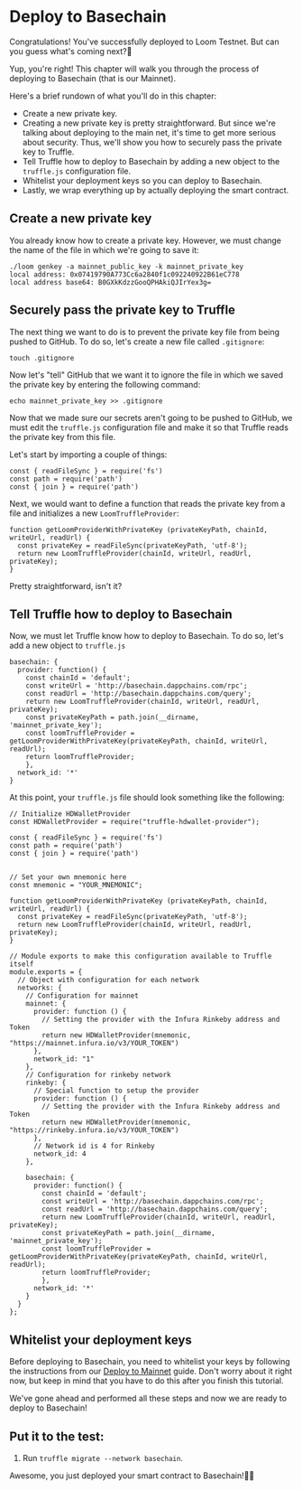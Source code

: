 # Deploy to Basechain

Congratulations! You've successfully deployed to Loom Testnet. But can you guess what's coming next?🤔

Yup, you're right! This chapter will walk you through the process of deploying to Basechain (that is our Mainnet).

Here's a brief rundown of what you'll do in this chapter:

- Create a new private key.
- Creating a new private key is pretty straightforward. But since we're talking about deploying to the main net, it's time to get more serious about security. Thus, we'll show you how to securely pass the private key to Truffle.
- Tell Truffle how to deploy to Basechain by adding a new object to the `truffle.js` configuration file.
- Whitelist your deployment keys so you can deploy to Basechain.
- Lastly, we wrap everything up by actually deploying the smart contract.

## Create a new private key

You already know how to create a private key. However, we must change the name of the file in which we're going to save it:

```
./loom genkey -a mainnet_public_key -k mainnet_private_key
local address: 0x07419790A773Cc6a2840f1c092240922B61eC778
local address base64: B0GXkKdzzGooQPHAkiQJIrYex3g=
```

## Securely pass the private key to Truffle

The next thing we want to do is to prevent the private key file from being pushed to GitHub. To do so, let's create a new file called `.gitignore`:

```
touch .gitignore
```

Now let's "tell" GitHub that we want it to ignore the file in which we saved the private key by entering the following command:

```
echo mainnet_private_key >> .gitignore
```

Now that we made sure our secrets aren't going to be pushed to GitHub, we must edit the `truffle.js` configuration file and make it so that Truffle reads the private key from this file.

Let's start by importing a couple of things:

```
const { readFileSync } = require('fs')
const path = require('path')
const { join } = require('path')
```

Next, we would want to define a function that reads the private key from a file and initializes a new `LoomTruffleProvider`:

```
function getLoomProviderWithPrivateKey (privateKeyPath, chainId, writeUrl, readUrl) {
  const privateKey = readFileSync(privateKeyPath, 'utf-8');
  return new LoomTruffleProvider(chainId, writeUrl, readUrl, privateKey);
}
```

Pretty straightforward, isn't it?

## Tell Truffle how to deploy to Basechain

Now, we must let Truffle know how to deploy to Basechain. To do so, let's add a new object to `truffle.js`

```
basechain: {
  provider: function() {
    const chainId = 'default';
    const writeUrl = 'http://basechain.dappchains.com/rpc';
    const readUrl = 'http://basechain.dappchains.com/query';
    return new LoomTruffleProvider(chainId, writeUrl, readUrl, privateKey);
    const privateKeyPath = path.join(__dirname, 'mainnet_private_key');
    const loomTruffleProvider = getLoomProviderWithPrivateKey(privateKeyPath, chainId, writeUrl, readUrl);
    return loomTruffleProvider;
    },
  network_id: '*'
}
```

At this point, your `truffle.js` file should look something like the following:

```
// Initialize HDWalletProvider
const HDWalletProvider = require("truffle-hdwallet-provider");

const { readFileSync } = require('fs')
const path = require('path')
const { join } = require('path')


// Set your own mnemonic here
const mnemonic = "YOUR_MNEMONIC";

function getLoomProviderWithPrivateKey (privateKeyPath, chainId, writeUrl, readUrl) {
  const privateKey = readFileSync(privateKeyPath, 'utf-8');
  return new LoomTruffleProvider(chainId, writeUrl, readUrl, privateKey);
}

// Module exports to make this configuration available to Truffle itself
module.exports = {
  // Object with configuration for each network
  networks: {
    // Configuration for mainnet
    mainnet: {
      provider: function () {
        // Setting the provider with the Infura Rinkeby address and Token
        return new HDWalletProvider(mnemonic, "https://mainnet.infura.io/v3/YOUR_TOKEN")
      },
      network_id: "1"
    },
    // Configuration for rinkeby network
    rinkeby: {
      // Special function to setup the provider
      provider: function () {
        // Setting the provider with the Infura Rinkeby address and Token
        return new HDWalletProvider(mnemonic, "https://rinkeby.infura.io/v3/YOUR_TOKEN")
      },
      // Network id is 4 for Rinkeby
      network_id: 4
    },

    basechain: {
      provider: function() {
        const chainId = 'default';
        const writeUrl = 'http://basechain.dappchains.com/rpc';
        const readUrl = 'http://basechain.dappchains.com/query';
        return new LoomTruffleProvider(chainId, writeUrl, readUrl, privateKey);
        const privateKeyPath = path.join(__dirname, 'mainnet_private_key');
        const loomTruffleProvider = getLoomProviderWithPrivateKey(privateKeyPath, chainId, writeUrl, readUrl);
        return loomTruffleProvider;
        },
      network_id: '*'
    }
  }
};
```

## Whitelist your deployment keys

Before deploying to Basechain, you need to whitelist your keys by following the instructions from our [Deploy to Mainnet](https://loomx.io/developers/en/deploy-loom-mainnet.html) guide. Don't worry about it right now, but keep in mind that you have to do this after you finish this tutorial.

We've gone ahead and performed all these steps and now we are ready to deploy to Basechain!

## Put it to the test:

1. Run `truffle migrate --network basechain`.

Awesome, you just deployed your smart contract to Basechain!👏🏻

